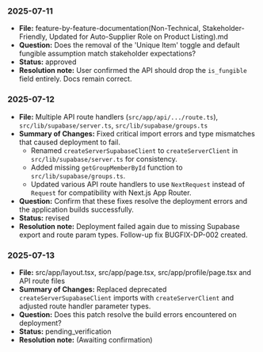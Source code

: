 ### 2025-07-11
- **File:** feature-by-feature-documentation(Non-Technical, Stakeholder-Friendly, Updated for Auto-Supplier Role on Product Listing).md
- **Question:** Does the removal of the 'Unique Item' toggle and default fungible assumption match stakeholder expectations?
- **Status:** approved
- **Resolution note:** User confirmed the API should drop the `is_fungible` field entirely. Docs remain correct.

### 2025-07-12
- **File:** Multiple API route handlers (`src/app/api/.../route.ts`), `src/lib/supabase/server.ts`, `src/lib/supabase/groups.ts`
- **Summary of Changes:** Fixed critical import errors and type mismatches that caused deployment to fail.
  - Renamed `createServerSupabaseClient` to `createServerClient` in `src/lib/supabase/server.ts` for consistency.
  - Added missing `getGroupMemberById` function to `src/lib/supabase/groups.ts`.
  - Updated various API route handlers to use `NextRequest` instead of `Request` for compatibility with Next.js App Router.
- **Question:** Confirm that these fixes resolve the deployment errors and the application builds successfully.
- **Status:** revised
- **Resolution note:** Deployment failed again due to missing Supabase export and route param types. Follow-up fix BUGFIX-DP-002 created.

### 2025-07-13
- **File:** src/app/layout.tsx, src/app/page.tsx, src/app/profile/page.tsx and API route files
- **Summary of Changes:** Replaced deprecated `createServerSupabaseClient` imports with `createServerClient` and adjusted route handler parameter types.
- **Question:** Does this patch resolve the build errors encountered on deployment?
- **Status:** pending_verification
- **Resolution note:** (Awaiting confirmation)

